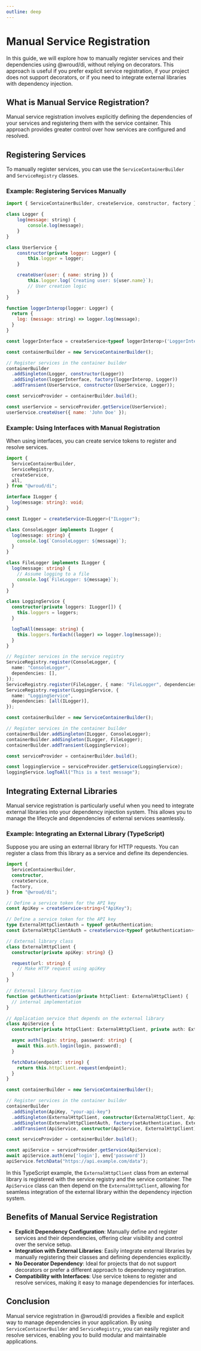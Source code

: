 ```yaml
---
outline: deep
---
```


# Manual Service Registration

In this guide, we will explore how to manually register services and their dependencies using @wroud/di, without relying on decorators. This approach is useful if you prefer explicit service registration, if your project does not support decorators, or if you need to integrate external libraries with dependency injection.

## What is Manual Service Registration?

Manual service registration involves explicitly defining the dependencies of your services and registering them with the service container. This approach provides greater control over how services are configured and resolved.

## Registering Services

To manually register services, you can use the `ServiceContainerBuilder` and `ServiceRegistry` classes.

### Example: Registering Services Manually

```javascript
import { ServiceContainerBuilder, createService, constructor, factory } from '@wroud/di';

class Logger {
    log(message: string) {
        console.log(message);
    }
}

class UserService {
    constructor(private logger: Logger) {
        this.logger = logger;
    }

    createUser(user: { name: string }) {
        this.logger.log(`Creating user: ${user.name}`);
        // User creation logic
    }
}

function loggerInterop(logger: Logger) {
  return {
    log: (message: string) => logger.log(message);
  }
}

const loggerInterface = createService<typeof loggerInterop>('LoggerInterface');

const containerBuilder = new ServiceContainerBuilder();

// Register services in the container builder
containerBuilder
  .addSingleton(Logger, constructor(Logger))
  .addSingleton(loggerInterface, factory(loggerInterop, Logger))
  .addTransient(UserService, constructor(UserService, Logger));

const serviceProvider = containerBuilder.build();

const userService = serviceProvider.getService(UserService);
userService.createUser({ name: 'John Doe' });
```

### Example: Using Interfaces with Manual Registration

When using interfaces, you can create service tokens to register and resolve services.

```typescript
import {
  ServiceContainerBuilder,
  ServiceRegistry,
  createService,
  all,
} from "@wroud/di";

interface ILogger {
  log(message: string): void;
}

const ILogger = createService<ILogger>("ILogger");

class ConsoleLogger implements ILogger {
  log(message: string) {
    console.log(`ConsoleLogger: ${message}`);
  }
}

class FileLogger implements ILogger {
  log(message: string) {
    // Assume logging to a file
    console.log(`FileLogger: ${message}`);
  }
}

class LoggingService {
  constructor(private loggers: ILogger[]) {
    this.loggers = loggers;
  }

  logToAll(message: string) {
    this.loggers.forEach((logger) => logger.log(message));
  }
}

// Register services in the service registry
ServiceRegistry.register(ConsoleLogger, {
  name: "ConsoleLogger",
  dependencies: [],
});
ServiceRegistry.register(FileLogger, { name: "FileLogger", dependencies: [] });
ServiceRegistry.register(LoggingService, {
  name: "LoggingService",
  dependencies: [all(ILogger)],
});

const containerBuilder = new ServiceContainerBuilder();

// Register services in the container builder
containerBuilder.addSingleton(ILogger, ConsoleLogger);
containerBuilder.addSingleton(ILogger, FileLogger);
containerBuilder.addTransient(LoggingService);

const serviceProvider = containerBuilder.build();

const loggingService = serviceProvider.getService(LoggingService);
loggingService.logToAll("This is a test message");
```

## Integrating External Libraries

Manual service registration is particularly useful when you need to integrate external libraries into your dependency injection system. This allows you to manage the lifecycle and dependencies of external services seamlessly.

### Example: Integrating an External Library (TypeScript)

Suppose you are using an external library for HTTP requests. You can register a class from this library as a service and define its dependencies.

```typescript
import {
  ServiceContainerBuilder,
  constructor,
  createService,
  factory,
} from "@wroud/di";

// Define a service token for the API key
const ApiKey = createService<string>("ApiKey");

// Define a service token for the API key
type ExternalHttpClientAuth = typeof getAuthentication;
const ExternalHttpClientAuth = createService<typeof getAuthentication>("HttpClientAuth");

// External library class
class ExternalHttpClient {
  constructor(private apiKey: string) {}

  request(url: string) {
    // Make HTTP request using apiKey
  }
}

// External library function
function getAuthentication(private httpClient: ExternalHttpClient) {
  // internal implementation
}

// Application service that depends on the external library
class ApiService {
  constructor(private httpClient: ExternalHttpClient, private auth: ExternalHttpClientAuth) {}

  async auth(login: string, password: string) {
    await this.auth.login(login, password);
  }

  fetchData(endpoint: string) {
    return this.httpClient.request(endpoint);
  }
}

const containerBuilder = new ServiceContainerBuilder();

// Register services in the container builder
containerBuilder
  .addSingleton(ApiKey, "your-api-key")
  .addSingleton(ExternalHttpClient, constructor(ExternalHttpClient, ApiKey))
  .addSingleton(ExternalHttpClientAuth, factory(setAuthentication, ExternalHttpClient))
  .addTransient(ApiService, constructor(ApiService, ExternalHttpClient));

const serviceProvider = containerBuilder.build();

const apiService = serviceProvider.getService(ApiService);
await apiService.auth(env['login'], env['password'])
apiService.fetchData("https://api.example.com/data");
```

In this TypeScript example, the `ExternalHttpClient` class from an external library is registered with the service registry and the service container. The `ApiService` class can then depend on the `ExternalHttpClient`, allowing for seamless integration of the external library within the dependency injection system.

## Benefits of Manual Service Registration

- **Explicit Dependency Configuration**: Manually define and register services and their dependencies, offering clear visibility and control over the service setup.
- **Integration with External Libraries**: Easily integrate external libraries by manually registering their classes and defining dependencies explicitly.
- **No Decorator Dependency**: Ideal for projects that do not support decorators or prefer a different approach to dependency registration.
- **Compatibility with Interfaces**: Use service tokens to register and resolve services, making it easy to manage dependencies for interfaces.

## Conclusion

Manual service registration in @wroud/di provides a flexible and explicit way to manage dependencies in your application. By using `ServiceContainerBuilder` and `ServiceRegistry`, you can easily register and resolve services, enabling you to build modular and maintainable applications.
